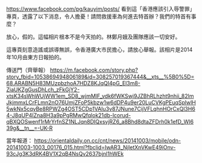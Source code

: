 
https://www.facebook.com/pg/kauyim/posts/
看到這「香港應該引入辱警罪」專頁，透露了以下消息，令人擔憂！請問救援車為何進去特首辦？我們的特首有事麼？

放心，假的。這幅相片根本不是今天拍的。林鄭月娥及團隊應該一切安好。

這專頁刻意造謠或誤導無誤，令香港廣大市民擔心，請放心舉報。該相片是2014年10月由東方日報拍的。

傳送門（齊舉報）
https://m.facebook.com/story.php?story_fbid=1053869494806189&id=308257019367444&__xts__%5B0%5D=68.ARABN5H83MUzpbzhoA7HDZ8KJqQI4pG_El3m8-ZiaUKZgGusDhLch_zFkGjY2-xtsK34sWhWUjWW1em_SD8_wjmMlF_vdk6fWKSwj9JZBhRLhzht9nhii_82lmJkjmmxLCrFLmn2nO76UmjZFoP5kbzw1w6dDP4u9er20LuCVKgPEuqSplwlH5wkNx5cqyBe8RPWZg4OST5CDp1VAIu3v87JNune7CijVFLqhnHOrCxQl3H64-J8qUP4IZna8H3a9pPgRMwQfqlok21db-lcorud-qBXQOSwenf1rMrYrfnSZ1NLJqn8DIQxsvjRZ6_a8Bhd8dtaZFDrh0k1efD_WI639g&__tn__=-UK-R

當年報道：
https://orientaldaily.on.cc/cnt/news/20141003/mobile/odn-20141003-1003_00176_015.html?fbclid=IwAR3_NjIetXnVKwE49iOnv-93cJg3K3dRK4BV1X2qB4NsQv2637bjnl1hWEk


